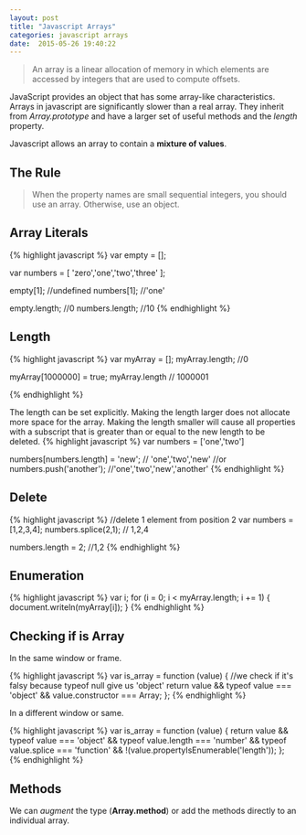 ```yaml
---
layout: post
title: "Javascript Arrays"
categories: javascript arrays
date:  2015-05-26 19:40:22
---
```

> An array is a linear allocation of memory in which elements are accessed by integers that are used to compute offsets.

JavaScript provides an object that has some array-like characteristics. Arrays in javascript are significantly slower than a real array. They inherit from *Array.prototype* and have a larger set of useful methods and the *length* property.

Javascript allows an array to contain a **mixture of values**.

## The Rule

> When the property names are small sequential integers, you should use an array. Otherwise, use an object.

## Array Literals

{% highlight javascript %}
var empty = [];

var numbers = [
        'zero','one','two','three'
];

empty[1]; //undefined
numbers[1]; //'one'

empty.length; //0
numbers.length; //10
{% endhighlight %}

## Length

{% highlight javascript %}
var myArray = [];
myArray.length; //0

myArray[1000000] = true;
myArray.length // 1000001

{% endhighlight %}

The length can be set explicitly. Making the length larger does not allocate more space for the array. Making the length smaller will cause all properties with a subscript that is greater than or equal to the new length to be deleted.
{% highlight javascript %}
var numbers = ['one','two']

numbers[numbers.length] = 'new'; // 'one','two','new'
//or
numbers.push('another'); //'one','two','new','another'
{% endhighlight %}

## Delete

{% highlight javascript %}
//delete 1 element from position 2
var numbers = [1,2,3,4];
numbers.splice(2,1); // 1,2,4

numbers.length = 2; //1,2
{% endhighlight %}

## Enumeration

{% highlight javascript %}
var i;
for (i = 0; i < myArray.length; i += 1) {
        document.writeln(myArray[i]);
}
{% endhighlight %}

## Checking if is Array

In the same window or frame.

{% highlight javascript %}
var is_array = function (value) {
        //we check if it's falsy because typeof null give us 'object'
        return value && 
        typeof value === 'object' &&
        value.constructor === Array;
};
{% endhighlight %}

In a different window or same.

{% highlight javascript %}
var is_array = function (value) {
        return value &&
        typeof value === 'object' &&
        typeof value.length === 'number' &&
        typeof value.splice === 'function' &&
        !(value.propertyIsEnumerable('length'));
};
{% endhighlight %}

## Methods

We can *augment* the type (**Array.method**) or add the methods directly to an individual array.